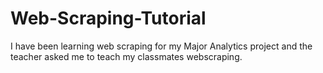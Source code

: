 # Web-Scraping-Tutorial
I have been learning web scraping for my Major Analytics project and the teacher asked me to teach my classmates webscraping.
